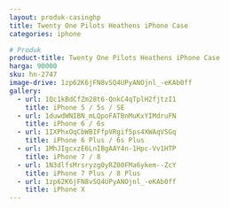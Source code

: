 ```yaml
---
layout: produk-casinghp
title: Twenty One Pilots Heathens iPhone Case
categories: iphone

# Produk
product-title: Twenty One Pilots Heathens iPhone Case
harga: 90000
sku: hn-2747
image-drive: 1zp62K6jFN8vSQ4UPyANOjnl_-eKAb0ff
gallery:
  - url: 1Qc1kBdCfZm28t6-QnkC4qTplH2fjtzI1
    title: iPhone 5 / 5s / SE
  - url: 1duwdWNIBN_mLQpoFATBnMuKxYIMdruFN
    title: iPhone 6 / 6s
  - url: 1IXPhxOqCbWBIFfpVRgif5ps4XWAqVSGq
    title: iPhone 6 Plus / 6s Plus
  - url: 1MhJIgcxzE6LnIBgAAY4n-1Hpc-Vv1HTP
    title: iPhone 7 / 8
  - url: 1N3dlfsMrsryzg0yRZ00FMa6ykem--ZcY
    title: iPhone 7 Plus / 8 Plus
  - url: 1zp62K6jFN8vSQ4UPyANOjnl_-eKAb0ff
    title: iPhone X
---
```

